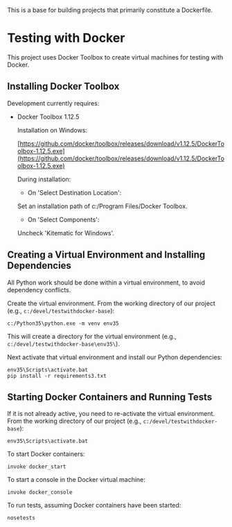 This is a base for building projects that primarily constitute a Dockerfile.

# Testing with Docker

This project uses Docker Toolbox to create virtual machines for testing with Docker.

## Installing Docker Toolbox

Development currently requires:

- Docker Toolbox 1.12.5

  Installation on Windows:

  [https://github.com/docker/toolbox/releases/download/v1.12.5/DockerToolbox-1.12.5.exe](https://github.com/docker/toolbox/releases/download/v1.12.5/DockerToolbox-1.12.5.exe)

  During installation:

  - On 'Select Destination Location':

  Set an installation path of c:/Program Files/Docker Toolbox.

  - On 'Select Components':

  Uncheck 'Kitematic for Windows'.

## Creating a Virtual Environment and Installing Dependencies

  All Python work should be done within a virtual environment, to avoid dependency conflicts.

Create the virtual environment. From the working directory of our project (e.g., `c:/devel/testwithdocker-base`):

    c:/Python35\python.exe -m venv env35

This will create a directory for the virtual environment (e.g., `c:/devel/testwithdocker-base\env35\`).

Next activate that virtual environment and install our Python dependencies:

    env35\Scripts\activate.bat
    pip install -r requirements3.txt

## Starting Docker Containers and Running Tests

If it is not already active, you need to re-activate the virtual environment.
From the working directory of our project (e.g., `c:/devel/testwithdocker-base`):

    env35\Scripts\activate.bat

To start Docker containers:

    invoke docker_start

To start a console in the Docker virtual machine:

    invoke docker_console

To run tests, assuming Docker containers have been started:

    nosetests
